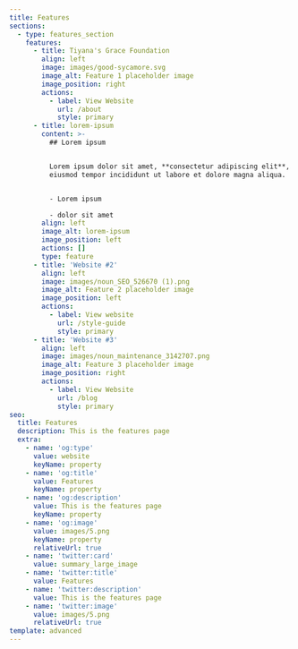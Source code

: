 ```yaml
---
title: Features
sections:
  - type: features_section
    features:
      - title: Tiyana's Grace Foundation
        align: left
        image: images/good-sycamore.svg
        image_alt: Feature 1 placeholder image
        image_position: right
        actions:
          - label: View Website
            url: /about
            style: primary
      - title: lorem-ipsum
        content: >-
          ## Lorem ipsum


          Lorem ipsum dolor sit amet, **consectetur adipiscing elit**, sed do
          eiusmod tempor incididunt ut labore et dolore magna aliqua.


          - Lorem ipsum

          - dolor sit amet
        align: left
        image_alt: lorem-ipsum
        image_position: left
        actions: []
        type: feature
      - title: 'Website #2'
        align: left
        image: images/noun_SEO_526670 (1).png
        image_alt: Feature 2 placeholder image
        image_position: left
        actions:
          - label: View website
            url: /style-guide
            style: primary
      - title: 'Website #3'
        align: left
        image: images/noun_maintenance_3142707.png
        image_alt: Feature 3 placeholder image
        image_position: right
        actions:
          - label: View Website
            url: /blog
            style: primary
seo:
  title: Features
  description: This is the features page
  extra:
    - name: 'og:type'
      value: website
      keyName: property
    - name: 'og:title'
      value: Features
      keyName: property
    - name: 'og:description'
      value: This is the features page
      keyName: property
    - name: 'og:image'
      value: images/5.png
      keyName: property
      relativeUrl: true
    - name: 'twitter:card'
      value: summary_large_image
    - name: 'twitter:title'
      value: Features
    - name: 'twitter:description'
      value: This is the features page
    - name: 'twitter:image'
      value: images/5.png
      relativeUrl: true
template: advanced
---
```

